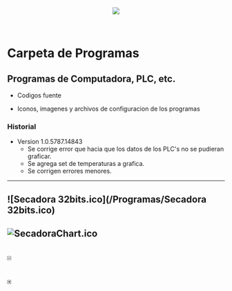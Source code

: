 <br/>
<p align="center">
  <img src="https://avatars2.githubusercontent.com/u/15052789?v=3&s=200">
</p>
<br/>

# Carpeta de Programas

## Programas de Computadora, PLC, etc. 

* Codigos fuente

* Iconos, imagenes y archivos de configuracion de los programas

### Historial
* Version 1.0.5787.14843
	* Se corrige error que hacia que los datos de los PLC's no se pudieran graficar.
	* Se agrega set de temperaturas a grafica.
	* Se corrigen errores menores.

---
![Secadora 32bits.ico](/Programas/Secadora 32bits.ico)
---
![SecadoraChart.ico](/Programas/SecadoraChart.ico)
---
![UpgradeReport_Minus.gif](/Programas/_UpgradeReport_Files/UpgradeReport_Minus.gif)
---
![UpgradeReport_Plus.gif](/Programas/_UpgradeReport_Files/UpgradeReport_Plus.gif)
---
